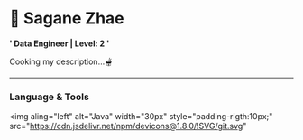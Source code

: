 # 🌙 Sagane Zhae

**' Data Engineer | Level: 2 '**

Cooking my description...🫕

---

### Language & Tools

<img aling="left" alt="Java" width="30px" style="padding-rigth:10px;" src="https://cdn.jsdelivr.net/npm/devicons@1.8.0/!SVG/git.svg"
<!--
**SaganeZhae/SaganeZhae** is a ✨ _special_ ✨ repository because its `README.md` (this file) appears on your GitHub profile.

Here are some ideas to get you started:

- 🔭 I’m currently working on ...
- 🌱 I’m currently learning ...
- 👯 I’m looking to collaborate on ...
- 🤔 I’m looking for help with ...
- 💬 Ask me about ...
- 📫 How to reach me: ...
- 😄 Pronouns: ...
- ⚡ Fun fact: ...
-->
